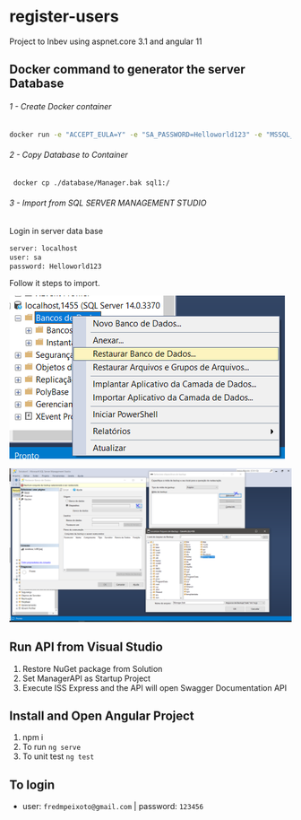 # register-users
Project to Inbev using aspnet.core 3.1 and angular 11

## Docker command to generator the server Database
###### 1 - Create Docker container

```sh
docker run -e "ACCEPT_EULA=Y" -e "SA_PASSWORD=Helloworld123" -e "MSSQL_PID=Express" -p 1433:1433  --name sql1 -d mcr.microsoft.com/mssql/server:2017-latest
```

 ###### 2 - Copy Database to Container
```sh
 docker cp ./database/Manager.bak sql1:/ 
```

###### 3 - Import from SQL SERVER MANAGEMENT STUDIO
Login in server data base

```
server: localhost
user: sa
password: Helloworld123
```

Follow it steps to import.

![alt text](database/1.PNG "Restore")


![alt text](database/2.PNG "Select")

## Run API from Visual Studio 

1. Restore NuGet package from Solution
2. Set ManagerAPI as Startup Project
3. Execute ISS Express and the API will open Swagger Documentation API

## Install and Open Angular Project 

1.  npm i
2. To run `ng serve`
3. To unit test `ng test`

## To login

- user: `fredmpeixoto@gmail.com` | password: `123456`

